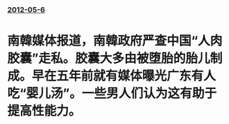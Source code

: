 ### [2012-05-6](/news/2012/05/6/index.md)

##### 
#  南韓媒体报道，南韓政府严查中国“人肉胶囊”走私。胶囊大多由被堕胎的胎儿制成。早在五年前就有媒体曝光广东有人吃“婴儿汤”。一些男人们认为这有助于提高性能力。



